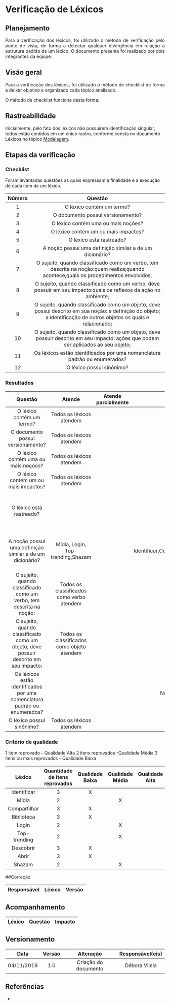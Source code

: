 # Verificação de Léxicos 

## Planejamento
<p align="justify">Para a verificação dos léxicos, foi utilizado o método de verificação pelo ponto de vista, de forma a detectar qualquer divergência em relação à estrutura padrão de um léxico. O documento presente foi realizado por dois integrantes da equipe.</p>

## Visão geral
<p align="justify">Para a verificação dos léxicos, foi utilizado o método de checklist de forma a deixar objetivo e organizado cada tópico analisado.</p>
<p align="justify">O método de checklist funciona desta forma: </p>

## Rastreabilidade

Inicialmente, pelo fato dos léxicos não possuírem identificação singular, todos estão contidos em um único rastro, conforme consta no documento Léxicos no tópico [Modelagem](https://requisitos-de-software.github.io/2019.2-Shazam/modelagem/lexicos/).

## Etapas da verificação

### Checklist

Foram levantadas questões as quais expressam a finalidade e a execução de cada item de um léxico.

|Número|Questão|
|:---:|:---:|
|1 |O léxico contém um termo?|
|2 |O documento possui versionamento?|
|3 |O léxico contém uma ou mais noções?|
|4 |O léxico contém um ou mais impactos?|
|5 |O léxico está rastreado?|
|6 |A noção possui uma definição similar a de um dicionário?|
|7 |O sujeito, quando classificado como um verbo, tem descrita na noção:quem realiza;quando acontece;quais os procedimentos envolvidos;|
|8 |O sujeito, quando classificado como um verbo, deve possuir em seu impacto:quais os reflexos da ação no ambiente;|
|9 |O sujeito, quando classificado como um objeto, deve possui descrito em sua noção: a definição do objeto; a identificação de outros objetos os quais é relacionado;|
|10|O sujeito, quando classificado como um objeto, deve possuir descrito em seu impacto: ações que podem ser aplicados ao seu objeto;|
|11|Os léxicos estão identificados por uma nomenclatura padrão ou enumerados? |  
|12|O léxico possui sinônimo?|


### Resultados

|Questão|Atende|Atende parcialmente|Não atende|Impacto|Motivo|
|:--:|:----:|:---:|:---:|:---:|:---:|
|O léxico contém um termo?|Todos os léxicos atendem|||Alto||
|O documento possui versionamento?|Todos os léxicos atendem|||Alto||
|O léxico contém uma ou mais noções?|Todos os léxicos atendem|||Alto||
|O léxico contém um ou mais impactos?|Todos os léxicos atendem|||Alto||
|O léxico está rastreado?|||Nenhum léxico atende|Alto|Nenhum documento foi rastreado até o presente momento|
|A noção possui uma definição similar a de um dicionário?|Mídia, Login, Top-trending,Shazam||Identificar,Compartilhar,Biblioteca,Descobrir,Abrir|Alto|Há a explicação da noção, mas não condiz com o dicionário|
|O sujeito, quando classificado como um verbo, tem descrita na noção:|Todos os classificados como verbo atendem|||Moderado||
|O sujeito, quando classificado como um objeto, deve possuir descrito em seu impacto:|Todos os classificados como objeto atendem|||Moderado||
|Os léxicos estão identificados por uma nomenclatura padrão ou enumerados? |||Nenhum dos léxicos atende|Alto|Foram identificados apenas pelo sujeito|
|O léxico possui sinônimo?|Todos os léxicos atendem|||Alto||

### Critério de qualidade

1 item reprovado - Qualidade Alta
2 itens reprovados -Qualidade Média
3 itens ou mais reprovados - Qualidade Baixa

|Léxico|Quantidade de itens reprovados|Qualidade Baixa|Qualidade Média| Qualidade Alta|Critérios não atendidos|
|:--:|:----:|:-------:|:---:|:---:|:---:|
|Identificar|3|X|||5,6,11|
|Mídia|2||X||5,11|
|Compartilhar|3|X|||5,6,11|
|Biblioteca|3|X|||5,6,11|
|Login|2||X||5,11|
|Top-trending|2||X||5,11|
|Descobrir|3|X|||5,6,11|
|Abrir|3|X|||5,6,11|
|Shazam|2||X||5,11|


##Correção

|Responsável|Léxico|Versão|
|:--:|:----:|:---:|

## Acompanhamento

|Léxico|Questão|Impacto|
|:--:|:----:|:---:|

## Versionamento

|Data|Versão|Alteração|Responsável(eis)|
|:--:|:----:|:-------:|:---:|
|04/11/2019|1.0|Criação do documento|Débora Vilela| 

## Referências

*